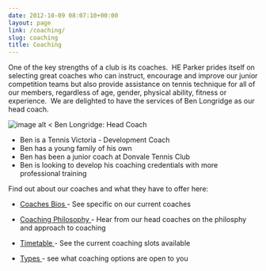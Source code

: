 ```yaml
---
date: 2012-10-09 08:07:10+00:00
layout: page
link: /coaching/
slug: coaching
title: Coaching
---
```


One of the key strengths of a club is its coaches.  HE Parker prides itself on selecting great coaches who can instruct, encourage and improve our junior competition teams but also provide assistance on tennis technique for all of our members, regardless of age, gender, physical ability, fitness or experience.  We are delighted to have the services of Ben Longridge as our head coach.


![image alt <](/media/BenLongRidgeHeadshot.png) 
Ben Longridge: Head Coach

  * Ben is a Tennis Victoria - Development Coach
  * Ben has a young family of his own
  * Ben has been a junior coach at Donvale Tennis Club
  * Ben is looking to develop his coaching credentials with more professional training

<p>

Find out about our coaches and what they have to offer here:
	
  * [Coaches Bios ](http://www.hprtc.org.au/coaching/our-coaches/)- See specific on our current coaches
	
  * [Coaching Philosophy ](http://www.hprtc.org.au/coaching/coaching-philosophy/)- Hear from our head coaches on the philosphy and approach to coaching
	
  * [Timetable ](http://www.hprtc.org.au/coaching/timetable/)- See the current coaching slots available
	
  * [Types ](http://www.hprtc.org.au/coaching/types/)- see what coaching options are open to you


</p>
